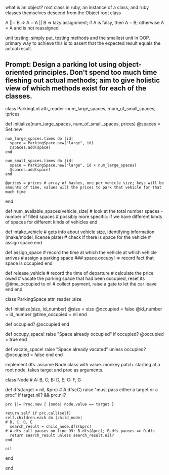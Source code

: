 what is an object? root class in ruby, an instance of a class, and ruby classes themselves descend from the Object root class

A ||= B => A = A || B => lazy assignment; if A is falsy, then A = B; otherwise A = A and is not reassigned

unit testing: simply put, testing methods and the smallest unit in OOP.
primary way to achieve this is to assert that the expected result equals the actual result.

## Prompt: Design a parking lot using object-oriented principles. Don't spend too much time fleshing out actual methods; aim to give holistic view of which methods exist for each of the classes.

class ParkingLot
  attr_reader :num_large_spaces, :num_of_small_spaces, :prices

  def initialize(num_large_spaces, num_of_small_spaces, prices)
    @spaces = Set.new

    num_large_spaces.times do |id| 
      space = ParkingSpace.new("large", id)
      @spaces.add(space) 
    end

    num_small_spaces.times do |id| 
      space = ParkingSpace.new("large", id + num_large_spaces)
      @spaces.add(space) 
    end

    @prices = prices # array of hashes, one per vehicle size; keys will be amounts of time, values will the prices to park that vehicle for that much time
  end

  def num_available_spaces(vehicle_size)
    # look at the total number spaces - number of filled spaces
    # possibly more specific: if we have different kinds of spaces for different kinds of vehicles
  end

  def intake_vehicle
    # gets info about vehicle size, identifying information (make/model, license plate)
    # check if there is space for the vehicle
    # assign space
  end

  def assign_space
    # record the time at which the vehicle at which vehicle arrives
    # assign a parking space
    ### space.occupy! => record fact that space is occupied
  end

  def release_vehicle
    # record the time of departure
    # calculate the price owed
    # vacate the parking space that had been occupied, reset its @time_occupied to nil
    # collect payment, raise a gate to let the car leave
  end
end

class ParkingSpace
  attr_reader :size

  def initialize(size, id_number)
    @size = size
    @occupied = false
    @id_number = id_number
    @time_occupied = nil
  end

  def occupied?
    @occupied
  end

  def occupy_space!
    raise "Space already occupied" if occupied?
    @occupied = true
  end

  def vacate_space!
    raise "Space already vacated" unless occupied?
    @occupied = false
  end
end

<!-- class TicketStub
  attr_reader :car_size, :time_in

  def initialize(car_size, time_in)
    @car_size, @time_in = car_size, time_in
  end
end -->


implement dfs. assume Node class with value. monkey patch. starting at a root node. takes target and proc as arguments.

class Node                                                                      # A: B, C; B: D, E; C: F, G

  def dfs(target = nil, &prc)                                                   # A.dfs(:C)
    raise "must pass either a target or a proc" if target.nil? && prc.nil?

    prc ||= Proc.new { |node| node.value == target }

    return self if prc.call(self)
    self.children.each do |child_node|                                          # B, C; D, E
      search_result = child_node.dfs(&prc)                                      # A.dfs call pauses on line 99: B.dfs(&prc); B.dfs pauses => D.dfs
      return search_result unless search_result.nil?
    end

    nil
  end

end